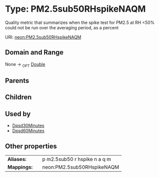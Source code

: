 
# Type: PM2.5sub50RHspikeNAQM


Quality metric that summarizes when the spike test for PM2.5 at RH <50% could not be run over the averaging period, as a percent

URI: [neon:PM2.5sub50RHspikeNAQM](https://data.neonscience.org/PM2.5sub50RHspikeNAQM)


## Domain and Range

None ->  <sub>OPT</sub> [Double](types/Double.md)

## Parents


## Children


## Used by

 * [Dpsd30Minutes](Dpsd30Minutes.md)
 * [Dpsd60Minutes](Dpsd60Minutes.md)

## Other properties

|  |  |  |
| --- | --- | --- |
| **Aliases:** | | p m2.5sub50 r hspike n a q m |
| **Mappings:** | | neon:PM2.5sub50RHspikeNAQM |

